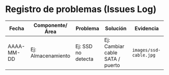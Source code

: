 # Registro de problemas (Issues Log)

| Fecha | Componente/Área | Problema | Solución | Evidencia |
|------|------------------|----------|----------|-----------|
| AAAA-MM-DD | Ej: Almacenamiento | Ej: SSD no detecta | Ej: Cambiar cable SATA / puerto | `images/ssd-cable.jpg` |